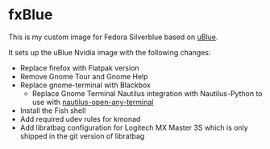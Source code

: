 # fxBlue

This is my custom image for Fedora Silverblue based on [uBlue](https://universal-blue.org).

It sets up the uBlue Nvidia image with the following changes:

- Replace firefox with Flatpak version
- Remove Gnome Tour and Gnome Help
- Replace gnome-terminal with Blackbox
    - Replace Gnome Terminal Nautilus integration with Nautilus-Python to use with [nautilus-open-any-terminal](https://github.com/Stunkymonkey/nautilus-open-any-terminal)
- Install the Fish shell
- Add required udev rules for kmonad
- Add libratbag configuration for Logitech MX Master 3S which is only shipped in the git version of libratbag
